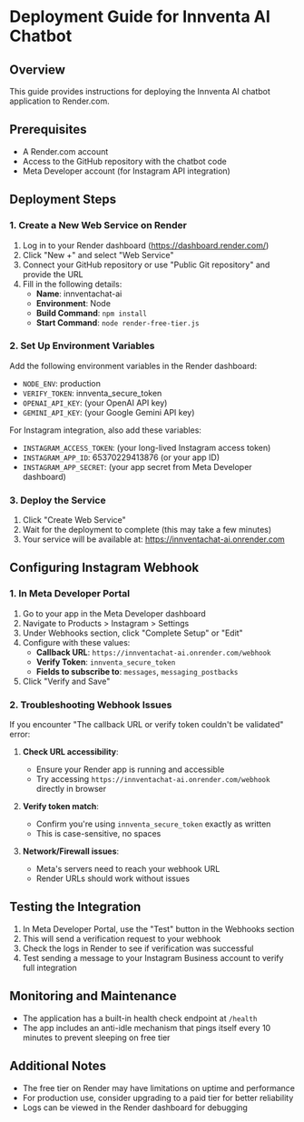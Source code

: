# Deployment Guide for Innventa AI Chatbot

## Overview
This guide provides instructions for deploying the Innventa AI chatbot application to Render.com.

## Prerequisites
- A Render.com account
- Access to the GitHub repository with the chatbot code
- Meta Developer account (for Instagram API integration)

## Deployment Steps

### 1. Create a New Web Service on Render

1. Log in to your Render dashboard (https://dashboard.render.com/)
2. Click "New +" and select "Web Service"
3. Connect your GitHub repository or use "Public Git repository" and provide the URL
4. Fill in the following details:
   - **Name**: innventachat-ai
   - **Environment**: Node
   - **Build Command**: `npm install`
   - **Start Command**: `node render-free-tier.js`

### 2. Set Up Environment Variables

Add the following environment variables in the Render dashboard:
- `NODE_ENV`: production
- `VERIFY_TOKEN`: innventa_secure_token
- `OPENAI_API_KEY`: (your OpenAI API key)
- `GEMINI_API_KEY`: (your Google Gemini API key)

For Instagram integration, also add these variables:
- `INSTAGRAM_ACCESS_TOKEN`: (your long-lived Instagram access token)
- `INSTAGRAM_APP_ID`: 65370229413876 (or your app ID)
- `INSTAGRAM_APP_SECRET`: (your app secret from Meta Developer dashboard)

### 3. Deploy the Service

1. Click "Create Web Service"
2. Wait for the deployment to complete (this may take a few minutes)
3. Your service will be available at: https://innventachat-ai.onrender.com

## Configuring Instagram Webhook

### 1. In Meta Developer Portal

1. Go to your app in the Meta Developer dashboard
2. Navigate to Products > Instagram > Settings
3. Under Webhooks section, click "Complete Setup" or "Edit"
4. Configure with these values:
   - **Callback URL**: `https://innventachat-ai.onrender.com/webhook`
   - **Verify Token**: `innventa_secure_token`
   - **Fields to subscribe to**: `messages`, `messaging_postbacks`
5. Click "Verify and Save"

### 2. Troubleshooting Webhook Issues

If you encounter "The callback URL or verify token couldn't be validated" error:

1. **Check URL accessibility**: 
   - Ensure your Render app is running and accessible
   - Try accessing `https://innventachat-ai.onrender.com/webhook` directly in browser

2. **Verify token match**: 
   - Confirm you're using `innventa_secure_token` exactly as written
   - This is case-sensitive, no spaces

3. **Network/Firewall issues**:
   - Meta's servers need to reach your webhook URL
   - Render URLs should work without issues

## Testing the Integration

1. In Meta Developer Portal, use the "Test" button in the Webhooks section
2. This will send a verification request to your webhook
3. Check the logs in Render to see if verification was successful
4. Test sending a message to your Instagram Business account to verify full integration

## Monitoring and Maintenance

- The application has a built-in health check endpoint at `/health`
- The app includes an anti-idle mechanism that pings itself every 10 minutes to prevent sleeping on free tier

## Additional Notes

- The free tier on Render may have limitations on uptime and performance
- For production use, consider upgrading to a paid tier for better reliability
- Logs can be viewed in the Render dashboard for debugging